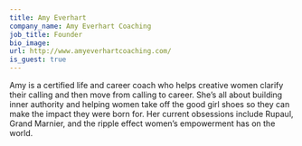 ```yaml
---
title: Amy Everhart
company_name: Amy Everhart Coaching
job_title: Founder
bio_image:
url: http://www.amyeverhartcoaching.com/
is_guest: true
---
```


Amy is a certified life and career coach who helps creative women clarify their calling and then move from calling to career. She’s all about building inner authority and helping women take off the good girl shoes so they can make the impact they were born for. Her current obsessions include Rupaul, Grand Marnier, and the ripple effect women’s empowerment has on the world.
